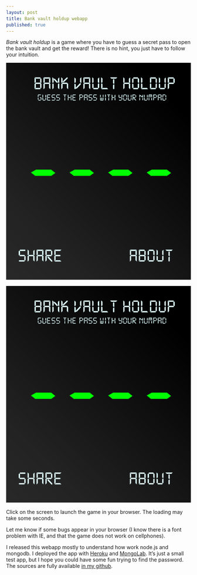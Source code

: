 ```yaml
---
layout: post
title: Bank vault holdup webapp
published: true
---
```

*Bank vault holdup* is a game where you have to guess a secret pass to open the bank vault and get the reward! There is no hint, you just have to follow your intuition.

<center><img src="../images/2014-12-11-Bankvault/screen.png" alt="title screen of the game"/></center>

<a href="https://bankvault.herokuapp.com" target="_blank"><img src="../images/2014-12-11-Bankvault/screen.png" alt="title screen of the game"/></a>

Click on the screen to launch the game in your browser. The loading may take some seconds.



Let me know if some bugs appear in your browser (I know there is a font problem with IE, and that the game does not work on cellphones).

I released this webapp mostly to understand how work node.js and mongodb. I deployed the app with <a href="https://www.heroku.com" target="_blank">Heroku</a> and <a href="https://mlab.com" target="_blank">MongoLab</a>. It’s just a small test app, but I hope you could have some fun trying to find the password. The sources are fully available <a href="https://github.com/ahstat/bankvault" target="_blank">in my github</a>.